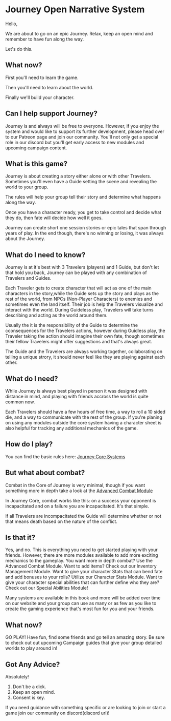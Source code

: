 # Journey Open Narrative System

Hello,

We are about to go on an epic Journey. Relax, keep an open mind and remember to have fun along the way.

Let's do this.

## What now?

First you'll need to learn the game.

Then you'll need to learn about the world.

Finally we'll build your character.

## Can I help support Journey?
Journey is and always will be free to everyone. However, if you enjoy the system and would like to support its further development, please head over to our Patreon page and join our community. You'll not only get a special role in our discord but you'll get early access to new modules and upcoming campaign content.

## What is this game?

Journey is about creating a story either alone or with other Travelers. Sometimes you'll even have a Guide setting the scene and revealing the world to your group.

The rules will help your group tell their story and determine what happens along the way.

Once you have a character ready, you get to take control and decide what they do, then fate will decide how well it goes.

Journey can create short one session stories or epic tales that span through years of play. In the end though, there's no winning or losing, it was always about the Journey.

## What do I need to know?

Journey is at it's best with 3 Travelers (players) and 1 Guide, but don't let that hold you back, Journey can be played with any combination of Travelers and Guides.

Each Traveler gets to create character that will act as one of the main characters in the story,while the Guide sets up the story and plays as the rest of the world, from NPCs (Non-Player Characters) to enemies and sometimes even the land itself. Their job is help the Travelers visualize and interact with the world. During Guideless play, Travelers will take turns describing and acting as the world around them.

Usually the it is the responsibility of the Guide to determine the cconsequences for the Travelers actions, however during Guidless play, the Traveler taking the action should imagine their own fate, though sometimes their fellow Travelers might offer suggestions and that's always great.

The Guide and the Travelers are always working together, collaborating on telling a unique strory, it should never feel like they are playing against each other.

## What do I need?

While Journey is always best played in person it was designed with distance in mind, and playing with friends accross the world is quite common now.

Each Travelers should have a few hours of free time, a way to roll a 10 sided die, and a way to communicate with the rest of the group. If you're planing on using any modules outside the core system having a character sheet is also helpful for tracking any additional mechanics of the game.

## How do I play?
You can find the basic rules here: [Journey Core Systems](core/content.md)

## But what about combat?
Combat in the Core of Journey is very minimal, though if you want something more in depth take a look at the [Advanced Combat Module](modules/combat.md)

In Journey Core, combat works like this: on a success your opponent is incapacitated and on a failure you are incapacitated. It's that simple.

If all Travelers are incompacitated the Guide will determine whether or not that means death based on the nature of the conflict.

## Is that it?

Yes, and no. This is everything you need to get started playing with your friends. However, there are more modules available to add more exciting mechanics to the gameplay. You want more in depth combat? Use the Advanced Combat Module. Want to add items? Check out our Inventory Management Module. Want to give your character Stats that can bend fate and add bonuses to your rolls? Utilize our Character Stats Module. Want to give your character special abilities that can further define who they are? Check out our Special Abilities Module! 

Many systems are available in this book and more will be added over time on our website and your group can use as many or as few as you like to create the gaming experience that's most fun for you and your friends.

## What now?

GO PLAY! Have fun, find some friends and go tell an amazing story. Be sure to check out out upcoming Campaign guides that give your group detailed worlds to play around in!

## Got Any Advice?

Absolutely!

1. Don't be a dick.
2. Keep an open mind.
3. Consent is key.

If you need guidance with something specific or are looking to join or start a game join our community on discord(discord url)!